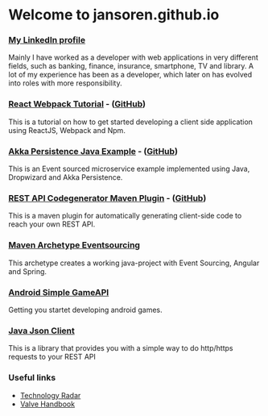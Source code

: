 # Welcome to jansoren.github.io

### [My LinkedIn profile](https://www.linkedin.com/in/jan-terje-bræin-sørensen-65588a16)
Mainly I have worked as a developer with web applications in very different fields, such as banking, finance, insurance, smartphone, TV and library.
A lot of my experience has been as a developer, which later on has evolved into roles with more responsibility.

### [React Webpack Tutorial](http://jansoren.github.io/react-webpack-tutorial/) - ([GitHub](https://github.com/jansoren/react-webpack-tutorial))
This is a tutorial on how to get started developing a client side application using ReactJS, Webpack and Npm.

### [Akka Persistence Java Example](https://jansoren.github.io/akka-persistence-java-example/) - ([GitHub](https://github.com/jansoren/akka-persistence-java-example))
This is an Event sourced microservice example implemented using Java, Dropwizard and Akka Persistence.

### [REST API Codegenerator Maven Plugin](https://jansoren.github.io/restapi-codegen-maven-plugin/) - ([GitHub](https://github.com/jansoren/restapi-codegen-maven-plugin))
This is a maven plugin for automatically generating client-side code to reach your own REST API.

### [Maven Archetype Eventsourcing](https://github.com/jansoren/maven-archetype-eventsourcing)
This archetype creates a working java-project with Event Sourcing, Angular and Spring.

### [Android Simple GameAPI](https://github.com/jansoren/android-simple-gameapi)
Getting you startet developing android games.

### [Java Json Client](https://github.com/jansoren/java-json-client)
This is a library that provides you with a simple way to do http/https requests to your REST API

### Useful links
- [Technology Radar](https://www.thoughtworks.com/radar/languages-and-frameworks)
- [Valve Handbook](http://www.valvesoftware.com/company/Valve_Handbook_LowRes.pdf)
